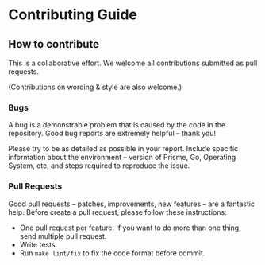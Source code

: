 # Contributing Guide

## How to contribute

This is a collaborative effort. We welcome all contributions submitted as pull
requests.

(Contributions on wording & style are also welcome.)

### Bugs

A bug is a demonstrable problem that is caused by the code in the repository.
Good bug reports are extremely helpful – thank you!

Please try to be as detailed as possible in your report. Include specific
information about the environment – version of Prisme, Go, Operating System,
etc, and steps required to reproduce the issue.

### Pull Requests

Good pull requests – patches, improvements, new features – are a fantastic help.
Before create a pull request, please follow these instructions:

- One pull request per feature. If you want to do more than one thing, send
  multiple pull request.
- Write tests.
- Run `make lint/fix` to fix the code format before commit.
